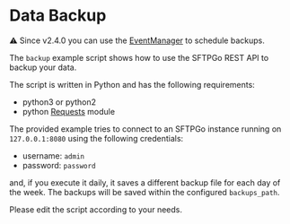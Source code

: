 # Data Backup

:warning: Since v2.4.0 you can use the [EventManager](../../docs/eventmanager.md) to schedule backups.

The `backup` example script shows how to use the SFTPGo REST API to backup your data.

The script is written in Python and has the following requirements:

- python3 or python2
- python [Requests](https://requests.readthedocs.io/en/master/) module

The provided example tries to connect to an SFTPGo instance running on `127.0.0.1:8080` using the following credentials:

- username: `admin`
- password: `password`

and, if you execute it daily, it saves a different backup file for each day of the week. The backups will be saved within the configured `backups_path`.

Please edit the script according to your needs.
